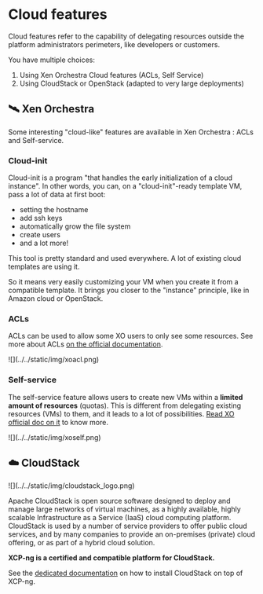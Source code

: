 # Cloud features

Cloud features refer to the capability of delegating resources outside the platform administrators perimeters, like developers or customers.

You have multiple choices:

1. Using Xen Orchestra Cloud features (ACLs, Self Service)
2. Using CloudStack or OpenStack (adapted to very large deployments)

## 🛰️ Xen Orchestra

Some interesting "cloud-like" features are available in Xen Orchestra : ACLs and Self-service.

### Cloud-init

Cloud-init is a program "that handles the early initialization of a cloud instance". In other words, you can, on a "cloud-init"-ready template VM, pass a lot of data at first boot:

* setting the hostname
* add ssh keys
* automatically grow the file system
* create users
* and a lot more!

This tool is pretty standard and used everywhere. A lot of existing cloud templates are using it.

So it means very easily customizing your VM when you create it from a compatible template. It brings you closer to the "instance" principle, like in Amazon cloud or OpenStack.


### ACLs

ACLs can be used to allow some XO users to only see some resources. See more about ACLs [on the official documentation](https://xen-orchestra.com/docs/acls.html).

<div style={{textAlign: 'center'}}>
![](../../static/img/xoacl.png)
</div>

### Self-service

The self-service feature allows users to create new VMs within a **limited amount of resources** (quotas). This is different from delegating existing resources (VMs) to them, and it leads to a lot of possibilities. [Read XO official doc on it](https://xen-orchestra.com/docs/users.html#self-service-portal) to know more.

<div style={{textAlign: 'center'}}>
![](../../static/img/xoself.png)
</div>

## ☁️ CloudStack

<div style={{textAlign: 'center'}}>
![](../../static/img/cloudstack_logo.png)
</div>

Apache CloudStack is open source software designed to deploy and manage large networks of virtual machines, as a highly available, highly scalable Infrastructure as a Service (IaaS) cloud computing platform. CloudStack is used by a number of service providers to offer public cloud services, and by many companies to provide an on-premises (private) cloud offering, or as part of a hybrid cloud solution.

**XCP-ng is a certified and compatible platform for CloudStack.**

See the [dedicated documentation](https://docs.cloudstack.apache.org/en/4.17.2.0/installguide/hypervisor/xenserver.html?highlight=xcp-ng) on how to install CloudStack on top of XCP-ng.